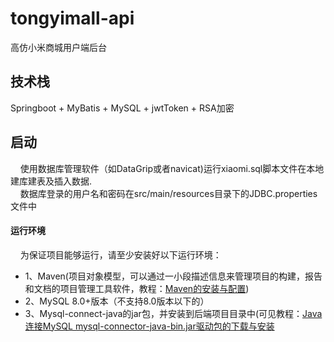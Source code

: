 # tongyimall-api
高仿小米商城用户端后台

## 技术栈
Springboot + MyBatis + MySQL + jwtToken + RSA加密


## 启动
&nbsp;&nbsp;&nbsp;&nbsp;使用数据库管理软件（如DataGrip或者navicat)运行xiaomi.sql脚本文件在本地建库建表及插入数据.<br>
&nbsp;&nbsp;&nbsp;&nbsp;数据库登录的用户名和密码在src/main/resources目录下的JDBC.properties文件中

#### 运行环境
&nbsp;&nbsp;&nbsp;&nbsp;为保证项目能够运行，请至少安装好以下运行环境：
+ 1、Maven(项目对象模型，可以通过一小段描述信息来管理项目的构建，报告和文档的项目管理工具软件，教程：[Maven的安装与配置](https://blog.csdn.net/a805814077/article/details/100545928))
+ 2、MySQL 8.0+版本（不支持8.0版本以下的）
+ 3、Mysql-connect-java的jar包，并安装到后端项目目录中(可见教程：[Java连接MySQL mysql-connector-java-bin.jar驱动包的下载与安装](https://blog.csdn.net/qq_41950447/article/details/90085170)


